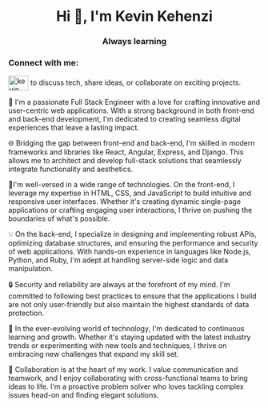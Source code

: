 <h1 align="center">Hi 👋, I'm Kevin Kehenzi</h1>
<h3 align="center">Always learning</h3>

<h3 align="left">Connect with me:</h3>
<p align="left">
<a href="https://linkedin.com/in/kevin kehenzi" target="blank"><img align="center" src="https://raw.githubusercontent.com/rahuldkjain/github-profile-readme-generator/master/src/images/icons/Social/linked-in-alt.svg" alt="kevin kehenzi" height="30" width="40" /></a>  to discuss tech, share ideas, or collaborate on exciting projects.

</p>

👋 I'm a passionate Full Stack Engineer with a love for crafting innovative and user-centric web applications. With a strong background in both front-end and back-end development, I'm dedicated to creating seamless digital experiences that leave a lasting impact.

🌐 Bridging the gap between front-end and back-end, I'm skilled in modern frameworks and libraries like React, Angular, Express, and Django. This allows me to architect and develop full-stack solutions that seamlessly integrate functionality and aesthetics.


🚀I'm well-versed in a wide range of technologies. On the front-end, I leverage my expertise in HTML, CSS, and JavaScript to build intuitive and responsive user interfaces. Whether it's creating dynamic single-page applications or crafting engaging user interactions, I thrive on pushing the boundaries of what's possible.

💡 On the back-end, I specialize in designing and implementing robust APIs, optimizing database structures, and ensuring the performance and security of web applications. With hands-on experience in languages like Node.js, Python, and Ruby, I'm adept at handling server-side logic and data manipulation.

🔒 Security and reliability are always at the forefront of my mind. I'm committed to following best practices to ensure that the applications I build are not only user-friendly but also maintain the highest standards of data protection.

🌱 In the ever-evolving world of technology, I'm dedicated to continuous learning and growth. Whether it's staying updated with the latest industry trends or experimenting with new tools and techniques, I thrive on embracing new challenges that expand my skill set.

🤝 Collaboration is at the heart of my work. I value communication and teamwork, and I enjoy collaborating with cross-functional teams to bring ideas to life. I'm a proactive problem solver who loves tackling complex issues head-on and finding elegant solutions.

